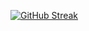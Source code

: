 
[![GitHub Streak](https://streak-stats.demolab.com?user=ZadeAbhishek&theme=tokyonight&hide_border=true&border_radius=4.6)](https://git.io/streak-stats)

